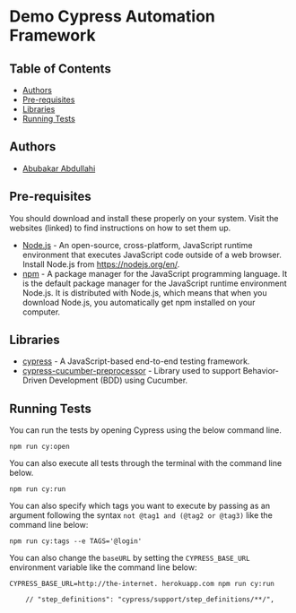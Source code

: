 # Demo Cypress Automation Framework


## Table of Contents


- [Authors](#authors)
- [Pre-requisites](#pre-requisites)
- [Libraries](#libraries)
- [Running Tests](#running-tests)


## Authors
* [Abubakar Abdullahi](https://github.com/GenerousDev/cypress-project.git)


## Pre-requisites


You should download and install these properly on your system. Visit the websites (linked) to find instructions on how to set them up.


* [Node.js](https://nodejs.org/en/) - An open-source, cross-platform, JavaScript runtime environment that executes JavaScript code outside of a web browser. Install Node.js from <https://nodejs.org/en/>.
* [npm](https://www.npmjs.com/) - A package manager for the JavaScript programming language. It is the default package manager for the JavaScript runtime environment Node.js. It is distributed with Node.js, which means that when you download Node.js, you automatically get npm installed on your computer.


## Libraries


- [cypress](https://www.cypress.io/) - A JavaScript-based end-to-end testing framework.
- [cypress-cucumber-preprocessor](https://github.com/TheBrainFamily/cypress-cucumber-example) - Library used to support Behavior-Driven Development (BDD) using Cucumber.


## Running Tests

You can run the tests by opening Cypress using the below command line. 
```
npm run cy:open
```


You can also execute all tests through the terminal with the command line below.
```
npm run cy:run
```


You can also specify which tags you want to execute by passing as an argument following the syntax `not @tag1 and (@tag2 or @tag3)` like the command line below:
```
npm run cy:tags --e TAGS='@login'
```


You can also change the `baseURL` by setting the `CYPRESS_BASE_URL` environment variable like the command line below:
```
CYPRESS_BASE_URL=http://the-internet. herokuapp.com npm run cy:run

    // "step_definitions": "cypress/support/step_definitions/**/",